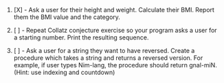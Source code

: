 1. [X] - Ask a user for their height and weight. Calculate their BMI. Report them the 
BMI value and the category.

2. [ ] - Repeat Collatz conjecture exercise so your program asks a user for a starting 
number. Print the resulting sequence.

3. [ ] - Ask a user for a string they want to have reversed. Create a procedure which 
takes a string and returns a reversed version. For example, if user types Nim-lang, 
the procedure should return gnal-miN. (Hint: use indexing and countdown)
